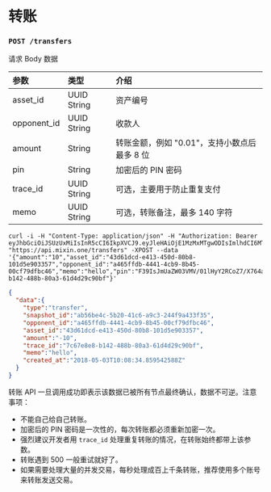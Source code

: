 # 转账

### `POST /transfers` 

请求 Body 数据

| 参数 | 类型 | 介绍 |
| :----- | :---- | :---- |
| asset_id | UUID String | 资产编号 |
| opponent_id | UUID String | 收款人 |
| amount | String | 转账金额，例如 "0.01"，支持小数点后最多 8 位 |
| pin | String | 加密后的 PIN 密码 |
| trace_id | UUID String | 可选，主要用于防止重复支付 |
| memo | UUID String | 可选，转账备注，最多 140 字符 |

```
curl -i -H "Content-Type: application/json" -H "Authorization: Bearer eyJhbGciOiJSUzUxMiIsInR5cCI6IkpXVCJ9.eyJleHAiOjE1MzMxMTgwODIsImlhdCI6MTUyNTM0MjA4MiwianRpIjoiMmQ5YjI2YTUtMDc4Ny00OGIyLWExN2MtNWM5ZGQ5Mjc5MDI2Iiwic2lkIjoiYTM0YzA3YTktNzU1ZC00YjU0LTk0YzUtZTQ1ZTlhMmRkNDNlIiwic2lnIjoiMTUzMjIwNDlkNWFlMzNhNjYyMjAwOWQ1YTk4N2ZjYmRlNDQ4OTkxMmUxZmE2ZTAwODk0YjlhYzM2MTRiZTE4MiIsInVpZCI6IjA2YWVkMWUzLWJkNzctNGE1OS05OTFhLTViYjVhZTZmYmIwOSJ9.RVR6ejUZkAGeRG9M9C5Jk4llmJvFHTXAx3f3yxwTiiglFbfiNrt2fI9ZHNYCp7XbJJh4w9ECyX1K8Obgq7ep2RcGzjMkKWlXWuECLwgUA4FRFrewvPcH2Edplo61B9I6M89Ohi1_V6owkee08bDR2k0se2MdWTxnHca8BzOFckc" "https://api.mixin.one/transfers" -XPOST --data '{"amount":"10","asset_id":"43d61dcd-e413-450d-80b8-101d5e903357","opponent_id":"a465ffdb-4441-4cb9-8b45-00cf79dfbc46","memo":"hello","pin":"F39IsJmUaZW03VMV/01lHyY2RCoZ7/X764akX+EmthIc4uVsWAWQTM/IxX5Z9C1y","trace_id":"7c67e8e8-b142-488b-80a3-61d4d29c90bf"}'
```

```json
{  
  "data":{  
    "type":"transfer",
    "snapshot_id":"ab56be4c-5b20-41c6-a9c3-244f9a433f35",
    "opponent_id":"a465ffdb-4441-4cb9-8b45-00cf79dfbc46",
    "asset_id":"43d61dcd-e413-450d-80b8-101d5e903357",
    "amount":"-10",
    "trace_id":"7c67e8e8-b142-488b-80a3-61d4d29c90bf",
    "memo":"hello",
    "created_at":"2018-05-03T10:08:34.859542588Z"
  }
}
```

转账 API 一旦调用成功即表示该数据已被所有节点最终确认，数据不可逆。注意事项：

- 不能自己给自己转账。
- 加密后的 PIN 密码是一次性的，每次转账都必须重新加密一次。
- 强烈建议开发者用 `trace_id` 处理重复转账的情况，在转账始终都带上该参数。
- 转账遇到 500 一般重试就好了。
- 如果需要处理大量的并发交易，每秒处理成百上千条转账，推荐使用多个账号来转账发送交易。